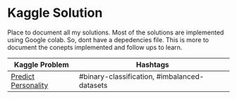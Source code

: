 
# Kaggle Solution

Place to document all my solutions. Most of the solutions are implemented using
Google colab. So, dont have a depedencies file. This is more to document the conepts
implemented and follow ups to learn.

| Kaggle Problem                                                                 | Hashtags                                |
|--------------------------------------------------------------------------------|-----------------------------------------|
| [Predict Personality](https://www.kaggle.com/competitions/playground-series-s5e7) | #binary-classification, #imbalanced-datasets |